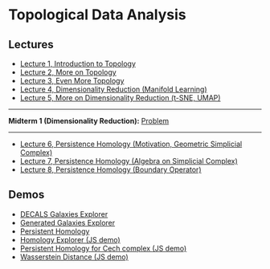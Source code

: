 # Topological Data Analysis

## Lectures
* [Lecture 1, Introduction to Topology](https://colab.research.google.com/github/fbeilstein/topological_data_analysis/blob/master/lecture_1_introduction_to_topology.ipynb)
* [Lecture 2, More on Topology](https://colab.research.google.com/github/fbeilstein/topological_data_analysis/blob/master/lecture_2_more_on_topology.ipynb)
* [Lecture 3, Even More Topology](https://colab.research.google.com/github/fbeilstein/topological_data_analysis/blob/master/lecture_3_even_more_topology.ipynb)
* [Lecture 4, Dimensionality Reduction (Manifold Learning)](https://colab.research.google.com/github/fbeilstein/topological_data_analysis/blob/master/lecture_4_dimensionality_reduction.ipynb)
* [Lecture 5, More on Dimensionality Reduction (t-SNE, UMAP)](https://colab.research.google.com/github/fbeilstein/topological_data_analysis/blob/master/lecture_5_tsne_umap.ipynb)

<hr />

**Midterm 1 (Dimensionality Reduction):** [Problem](https://github.com/fbeilstein/topological_data_analysis/blob/master/midterm_1.md)

<hr />

* [Lecture 6, Persistence Homology (Motivation, Geometric Simplicial Complex)](https://colab.research.google.com/github/fbeilstein/topological_data_analysis/blob/master/lecture_6_persistence_homology_motivation_geometric_simplicial_complex.ipynb)
* [Lecture 7, Persistence Homology (Algebra on Simplicial Complex)](https://colab.research.google.com/github/fbeilstein/topological_data_analysis/blob/master/lecture_7_persistence_homology_algebra_on_simplicial_complex.ipynb)
* [Lecture 8, Persistence Homology (Boundary Operator)](https://colab.research.google.com/github/fbeilstein/topological_data_analysis/blob/master/lecture_8_persistence_homology_boundary_operator.ipynb)



## Demos
* [DECALS Galaxies Explorer](https://fbeilstein.github.io/topological_data_analysis/cosmology_explorer/DECALS_galaxies_explorer.html)
* [Generated Galaxies Explorer](https://fbeilstein.github.io/topological_data_analysis/cosmology_explorer/generated_galaxies_explorer.html)
* [Persistent Homology](https://colab.research.google.com/github/fbeilstein/topological_data_analysis/blob/master/persistent_homology.ipynb)
* [Homology Explorer (JS demo)](https://fbeilstein.github.io/topological_data_analysis/homology_explorer/homology_explorer.html)
* [Persistent Homology for Cech complex (JS demo)](https://fbeilstein.github.io/topological_data_analysis/persistent_homology_explorer/persistent_homology_explorer.html)
* [Wasserstein Distance (JS demo)](https://fbeilstein.github.io/topological_data_analysis/wasserstein_distance/wasserstein_distance.html)
